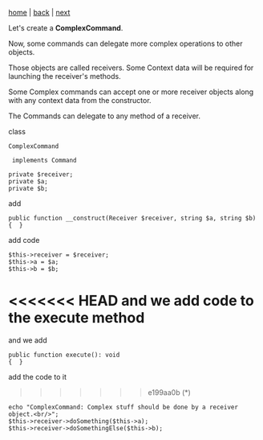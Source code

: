 [home](./page01.md)  | [back](./page02.md) | [next](./page04.md)


Let's create a **ComplexCommand**. 

Now, some commands can delegate more complex operations to other objects. 

Those objects are called receivers. Some Context data will be required for launching the receiver's methods. 

Some Complex commands can accept one or more receiver objects along with any context data from the constructor.

The Commands can delegate to any method of a receiver.

class
```
ComplexCommand
```

```
 implements Command
```

```
private $receiver;
private $a;
private $b;
```

add

```
public function __construct(Receiver $receiver, string $a, string $b)
{  }
```

add code

```
$this->receiver = $receiver;
$this->a = $a;
$this->b = $b;
```

<<<<<<< HEAD
and we add code to the **execute** method
=======
and we add

```
public function execute(): void
{  }
```


add the code to it

>>>>>>> e199aa0b (*)
```
echo "ComplexCommand: Complex stuff should be done by a receiver object.<br/>";
$this->receiver->doSomething($this->a);
$this->receiver->doSomethingElse($this->b);
```

